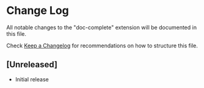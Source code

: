 # Change Log

All notable changes to the "doc-complete" extension will be documented in this file.

Check [Keep a Changelog](http://keepachangelog.com/) for recommendations on how to structure this file.

## [Unreleased]

- Initial release
